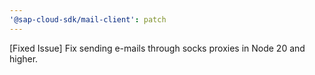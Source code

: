 ```yaml
---
'@sap-cloud-sdk/mail-client': patch
---
```


[Fixed Issue] Fix sending e-mails through socks proxies in Node 20 and higher.
